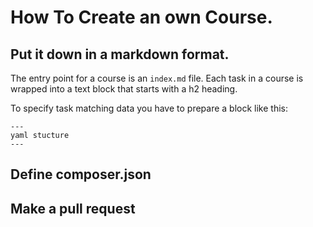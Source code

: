 # How To Create an own Course.

## Put it down in a markdown format.

The entry point for a course is an ```index.md``` file. Each task in a course is wrapped into a text block that starts with a h2 heading.

To specify task matching data you have to prepare a block like this:

```task-type
---
yaml stucture
---
```


## Define composer.json


## Make a pull request
